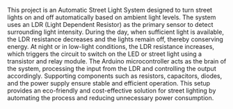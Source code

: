 This project is an Automatic Street Light System designed to turn street lights on and off automatically based on ambient light levels. The system uses an LDR (Light Dependent Resistor) as the primary sensor to detect surrounding light intensity. During the day, when sufficient light is available, the LDR resistance decreases and the lights remain off, thereby conserving energy. At night or in low-light conditions, the LDR resistance increases, which triggers the circuit to switch on the LED or street light using a transistor and relay module. The Arduino microcontroller acts as the brain of the system, processing the input from the LDR and controlling the output accordingly. Supporting components such as resistors, capacitors, diodes, and the power supply ensure stable and efficient operation. This setup provides an eco-friendly and cost-effective solution for street lighting by automating the process and reducing unnecessary power consumption.
